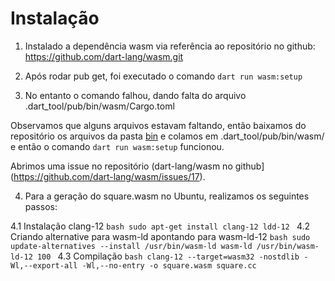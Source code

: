 # Instalação

1. Instalado a dependência wasm via referência ao repositório no github: https://github.com/dart-lang/wasm.git

2. Após rodar pub get, foi executado o comando `dart run wasm:setup`

3. No entanto o comando falhou, dando falta do arquivo .dart_tool/pub/bin/wasm/Cargo.toml

Observamos que alguns arquivos estavam faltando, então baixamos do repositório os arquivos da pasta [bin](https://github.com/dart-lang/wasm/tree/main/bin) e colamos
em .dart_tool/pub/bin/wasm/ e então o comando `dart run wasm:setup` funcionou.

Abrimos uma issue no repositório (dart-lang/wasm no github](https://github.com/dart-lang/wasm/issues/17).


4. Para a geração do square.wasm no Ubuntu, realizamos os seguintes passos:

  4.1 Instalação clang-12
     ```bash
     sudo apt-get install clang-12 ldd-12
     ```
  4.2 Criando alternative para wasm-ld apontando para wasm-ld-12
     ```bash
     sudo update-alternatives --install /usr/bin/wasm-ld wasm-ld /usr/bin/wasm-ld-12 100
     ```
  4.3 Compilação
    ```bash
    clang-12 --target=wasm32 -nostdlib -Wl,--export-all -Wl,--no-entry -o square.wasm square.cc
    ```
   